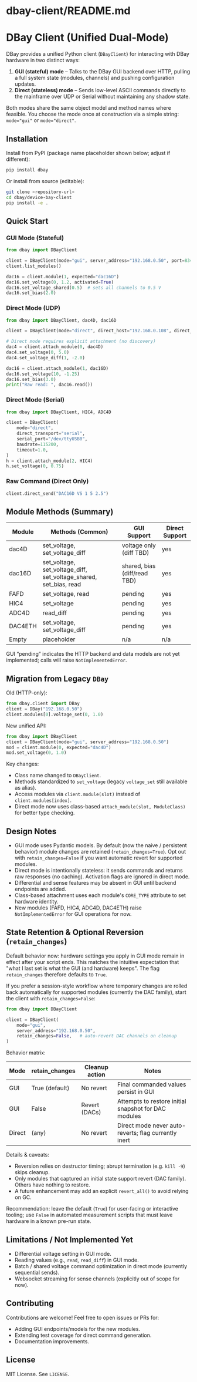 # dbay-client/README.md

# DBay Client (Unified Dual-Mode)

DBay provides a unified Python client (`DBayClient`) for interacting with DBay hardware in two distinct ways:

1. **GUI (stateful) mode** – Talks to the DBay GUI backend over HTTP, pulling a full system state (modules, channels) and pushing configuration updates.
2. **Direct (stateless) mode** – Sends low-level ASCII commands directly to the mainframe over UDP or Serial without maintaining any shadow state.

Both modes share the same object model and method names where feasible. You choose the mode once at construction via a simple string: `mode="gui"` or `mode="direct"`.

## Installation

Install from PyPI (package name placeholder shown below; adjust if different):

```bash
pip install dbay
```

Or install from source (editable):

```bash
git clone <repository-url>
cd dbay/device-bay-client
pip install -e .
```

## Quick Start

### GUI Mode (Stateful)

```python
from dbay import DBayClient

client = DBayClient(mode="gui", server_address="192.168.0.50", port=8345)
client.list_modules()

dac16 = client.module(1, expected="dac16D")
dac16.set_voltage(0, 1.2, activated=True)
dac16.set_voltage_shared(0.5)  # sets all channels to 0.5 V
dac16.set_bias(2.0)
```

### Direct Mode (UDP)

```python
from dbay import DBayClient, dac4D, dac16D

client = DBayClient(mode="direct", direct_host="192.168.0.108", direct_port=8880)

# Direct mode requires explicit attachment (no discovery)
dac4 = client.attach_module(0, dac4D)
dac4.set_voltage(0, 5.0)
dac4.set_voltage_diff(1, -2.0)

dac16 = client.attach_module(1, dac16D)
dac16.set_voltage(10, -1.25)
dac16.set_bias(3.0)
print("Raw read: ", dac16.read())
```

### Direct Mode (Serial)

```python
from dbay import DBayClient, HIC4, ADC4D

client = DBayClient(
	mode="direct",
	direct_transport="serial",
	serial_port="/dev/ttyUSB0",
	baudrate=115200,
	timeout=1.0,
)
h = client.attach_module(2, HIC4)
h.set_voltage(0, 0.75)
```

### Raw Command (Direct Only)

```python
client.direct_send("DAC16D VS 1 5 2.5")
```

## Module Methods (Summary)

| Module  | Methods (Common)                                                  | GUI Support                  | Direct Support |
| ------- | ----------------------------------------------------------------- | ---------------------------- | -------------- |
| dac4D   | set_voltage, set_voltage_diff                                     | voltage only (diff TBD)      | yes            |
| dac16D  | set_voltage, set_voltage_diff, set_voltage_shared, set_bias, read | shared, bias (diff/read TBD) | yes            |
| FAFD    | set_voltage, read                                                 | pending                      | yes            |
| HIC4    | set_voltage                                                       | pending                      | yes            |
| ADC4D   | read_diff                                                         | pending                      | yes            |
| DAC4ETH | set_voltage, set_voltage_diff                                     | pending                      | yes            |
| Empty   | placeholder                                                       | n/a                          | n/a            |

GUI “pending” indicates the HTTP backend and data models are not yet implemented; calls will raise `NotImplementedError`.

## Migration from Legacy `DBay`

Old (HTTP-only):

```python
from dbay.client import DBay
client = DBay("192.168.0.50")
client.modules[0].voltage_set(0, 1.0)
```

New unified API:

```python
from dbay import DBayClient
client = DBayClient(mode="gui", server_address="192.168.0.50")
mod = client.module(0, expected="dac4D")
mod.set_voltage(0, 1.0)
```

Key changes:

- Class name changed to `DBayClient`.
- Methods standardized to `set_voltage` (legacy `voltage_set` still available as alias).
- Access modules via `client.module(slot)` instead of `client.modules[index]`.
- Direct mode now uses class-based `attach_module(slot, ModuleClass)` for better type checking.

## Design Notes

- GUI mode uses Pydantic models. By default (now the naive / persistent behavior) module changes are retained (`retain_changes=True`). Opt out with `retain_changes=False` if you want automatic revert for supported modules.
- Direct mode is intentionally stateless: it sends commands and returns raw responses (no caching). Activation flags are ignored in direct mode.
- Differential and sense features may be absent in GUI until backend endpoints are added.
- Class-based attachment uses each module's `CORE_TYPE` attribute to set hardware identity.
- New modules (FAFD, HIC4, ADC4D, DAC4ETH) raise `NotImplementedError` for GUI operations for now.

## State Retention & Optional Reversion (`retain_changes`)

Default behavior now: hardware settings you apply in GUI mode remain in effect after your script ends. This matches the intuitive expectation that "what I last set is what the GUI (and hardware) keeps". The flag `retain_changes` therefore defaults to `True`.

If you prefer a session-style workflow where temporary changes are rolled back automatically for supported modules (currently the DAC family), start the client with `retain_changes=False`:

```python
from dbay import DBayClient

client = DBayClient(
    mode="gui",
    server_address="192.168.0.50",
    retain_changes=False,   # auto-revert DAC channels on cleanup
)
```

Behavior matrix:

| Mode   | retain_changes | Cleanup action | Notes                                                |
| ------ | -------------- | -------------- | ---------------------------------------------------- |
| GUI    | True (default) | No revert      | Final commanded values persist in GUI                |
| GUI    | False          | Revert (DACs)  | Attempts to restore initial snapshot for DAC modules |
| Direct | (any)          | No revert      | Direct mode never auto-reverts; flag currently inert |

Details & caveats:

- Reversion relies on destructor timing; abrupt termination (e.g. `kill -9`) skips cleanup.
- Only modules that captured an initial state support revert (DAC family). Others have nothing to restore.
- A future enhancement may add an explicit `revert_all()` to avoid relying on GC.

Recommendation: leave the default (`True`) for user-facing or interactive tooling; use `False` in automated measurement scripts that must leave hardware in a known pre-run state.

## Limitations / Not Implemented Yet

- Differential voltage setting in GUI mode.
- Reading values (e.g., `read`, `read_diff`) in GUI mode.
- Batch / shared voltage command optimization in direct mode (currently sequential sends).
- Websocket streaming for sense channels (explicitly out of scope for now).

## Contributing

Contributions are welcome! Feel free to open issues or PRs for:

- Adding GUI endpoints/models for the new modules.
- Extending test coverage for direct command generation.
- Documentation improvements.

## License

MIT License. See `LICENSE`.
